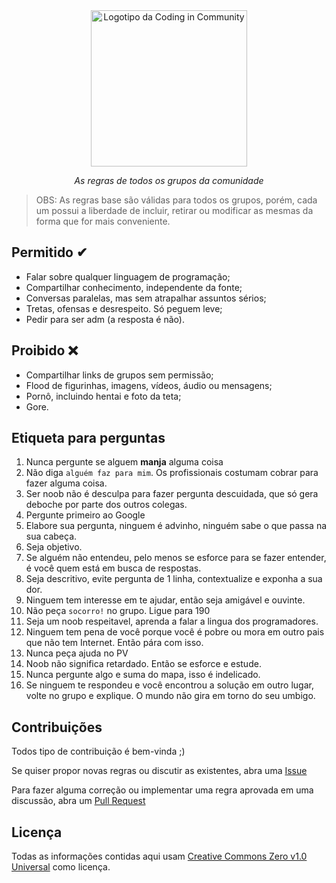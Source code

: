 <div align="center">
    <a href="https://github.com/Coding-in-community">
        <img src="https://user-images.githubusercontent.com/50463866/133183082-28d88ed5-1c65-4922-adbc-e56d0d718f9d.png" alt="Logotipo da Coding in Community" width="250px" />
    </a>
    <br />
    <p><i>As regras de todos os grupos da comunidade</i></p>
</div>

> OBS: As regras base são válidas para todos os grupos, porém, cada um possui a liberdade de incluir, retirar ou modificar as mesmas da forma que for mais conveniente.

## Permitido ✔

- Falar sobre qualquer linguagem de programação;
- Compartilhar conhecimento, independente da fonte;
- Conversas paralelas, mas sem atrapalhar assuntos sérios;
- Tretas, ofensas e desrespeito. Só peguem leve;
- Pedir para ser adm (a resposta é não).

## Proibido ❌

- Compartilhar links de grupos sem permissão;
- Flood de figurinhas, imagens, vídeos, áudio ou mensagens;
- Pornô, incluindo hentai e foto da teta;
- Gore.

## Etiqueta para perguntas

1. Nunca pergunte se alguem **manja** alguma coisa
2. Não diga `alguém faz para mim`. Os profissionais costumam cobrar para fazer alguma coisa.
3. Ser noob não é desculpa para fazer pergunta descuidada, que só gera deboche por parte dos outros colegas.
4. Pergunte primeiro ao Google
5. Elabore sua pergunta, ninguem é advinho, ninguém sabe o que passa na sua cabeça.
6. Seja objetivo.
7. Se alguém não entendeu, pelo menos se esforce para se fazer entender, é você quem está em busca de respostas.
8. Seja descritivo, evite pergunta de 1 linha, contextualize e exponha a sua dor. 
9. Ninguem tem interesse em te ajudar, então seja amigável e ouvinte.
10. Não peça `socorro!` no grupo. Ligue para 190
11. Seja um noob respeitavel, aprenda a falar a lingua dos programadores.
12. Ninguem tem pena de você porque você é pobre ou mora em outro pais que não tem Internet. Então pára com isso.
13. Nunca peça ajuda no PV
14. Noob não significa retardado. Então se esforce e estude.
15. Nunca pergunte algo e suma do mapa, isso é indelicado.
16. Se ninguem te respondeu e você encontrou a solução em outro lugar, volte no grupo e explique. O mundo não gira em torno do seu umbigo.

## Contribuições

Todos tipo de contribuição é bem-vinda ;)

Se quiser propor novas regras ou discutir as existentes, abra uma [Issue](https://github.com/Coding-in-community/rules/issues)

Para fazer alguma correção ou implementar uma regra aprovada em uma discussão, abra um [Pull Request](https://github.com/Coding-in-community/rules/pulls)

## Licença

Todas as informações contidas aqui usam [Creative Commons Zero v1.0 Universal](https://github.com/Coding-in-community/rules/blob/master/LICENSE) como licença.
